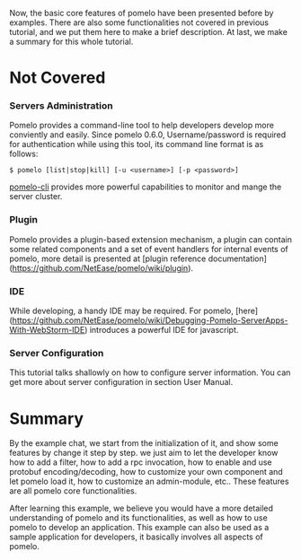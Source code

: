 Now, the basic core features of pomelo have been presented before by examples. There are also some functionalities not covered in previous tutorial, and we put them here to make a brief description. At last, we make a summary for this whole tutorial.

Not Covered
=============

### Servers Administration

Pomelo provides a command-line tool to help developers develop more conviently and easily. Since pomelo 0.6.0, Username/password is required for authentication while using this tool, its command line format is as follows:
  
    $ pomelo [list|stop|kill] [-u <username>] [-p <password>]

 [pomelo-cli](pomelo-cli-usage) provides more powerful capabilities to monitor and mange the server cluster.

### Plugin 

Pomelo provides a plugin-based extension mechanism, a plugin can contain some related components and a set of event handlers for internal events of pomelo, more detail is presented at [plugin reference documentation] (https://github.com/NetEase/pomelo/wiki/plugin).

### IDE 

While developing, a handy IDE may be required. For pomelo, [here] (https://github.com/NetEase/pomelo/wiki/Debugging-Pomelo-ServerApps-With-WebStorm-IDE) introduces a powerful IDE for javascript.

### Server Configuration

This tutorial talks shallowly on how to configure server information. You can get more about server configuration in section User Manual. 

Summary
=========

By the example chat, we start from the initialization of it, and show some features by change it step by step. we just aim to let the developer know how to add a filter, how to add a rpc invocation, how to enable and use protobuf encoding/decoding, how to customize your own component and let pomelo load it, how to customize an admin-module, etc.. These features are all pomelo core functionalities.

After learning this example, we believe you would have a more detailed understanding of pomelo and its functionalities, as well as how to use pomelo to develop an application. This example can also be used as a sample application for developers, it basically involves all aspects of pomelo.
